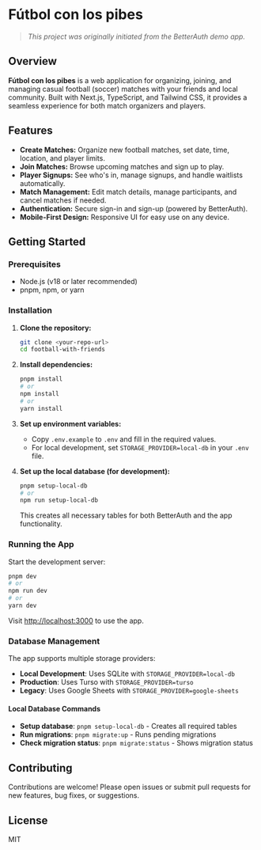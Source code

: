 # Fútbol con los pibes

> _This project was originally initiated from the BetterAuth demo app._

## Overview

**Fútbol con los pibes** is a web application for organizing, joining, and managing casual football (soccer) matches with your friends and local community. Built with Next.js, TypeScript, and Tailwind CSS, it provides a seamless experience for both match organizers and players.

## Features

- **Create Matches:** Organize new football matches, set date, time, location, and player limits.
- **Join Matches:** Browse upcoming matches and sign up to play.
- **Player Signups:** See who's in, manage signups, and handle waitlists automatically.
- **Match Management:** Edit match details, manage participants, and cancel matches if needed.
- **Authentication:** Secure sign-in and sign-up (powered by BetterAuth).
- **Mobile-First Design:** Responsive UI for easy use on any device.

## Getting Started

### Prerequisites

- Node.js (v18 or later recommended)
- pnpm, npm, or yarn

### Installation

1. **Clone the repository:**
   ```bash
   git clone <your-repo-url>
   cd football-with-friends
   ```
2. **Install dependencies:**
   ```bash
   pnpm install
   # or
   npm install
   # or
   yarn install
   ```
3. **Set up environment variables:**
   - Copy `.env.example` to `.env` and fill in the required values.
   - For local development, set `STORAGE_PROVIDER=local-db` in your `.env` file.

4. **Set up the local database (for development):**
   ```bash
   pnpm setup-local-db
   # or
   npm run setup-local-db
   ```
   This creates all necessary tables for both BetterAuth and the app functionality.

### Running the App

Start the development server:
```bash
pnpm dev
# or
npm run dev
# or
yarn dev
```

Visit [http://localhost:3000](http://localhost:3000) to use the app.

### Database Management

The app supports multiple storage providers:

- **Local Development**: Uses SQLite with `STORAGE_PROVIDER=local-db`
- **Production**: Uses Turso with `STORAGE_PROVIDER=turso`
- **Legacy**: Uses Google Sheets with `STORAGE_PROVIDER=google-sheets`

#### Local Database Commands

- **Setup database**: `pnpm setup-local-db` - Creates all required tables
- **Run migrations**: `pnpm migrate:up` - Runs pending migrations
- **Check migration status**: `pnpm migrate:status` - Shows migration status

## Contributing

Contributions are welcome! Please open issues or submit pull requests for new features, bug fixes, or suggestions.

## License

MIT
